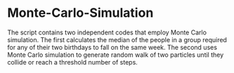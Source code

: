 # Monte-Carlo-Simulation
The script contains two independent codes that employ Monte Carlo simulation. The first calculates the median of the people in a group required for any of their two birthdays to fall on the same week. The second uses Monte Carlo simulation to generate random walk of two particles until they collide or reach a threshold number of steps.
